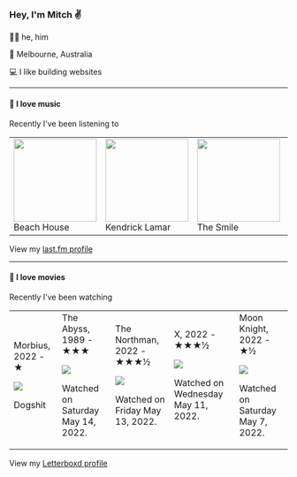 <article><h3>Hey, I&#x27;m Mitch ✌️</h3><section><p>🙆‍♂️ he, him</p><p>📍 Melbourne, Australia</p><p>💻 I like building websites</p></section><hr/><section><h4>💽 I love music</h4><p>Recently I&#x27;ve been listening to</p><table><tbody><td><img src="https://lastfm.freetls.fastly.net/i/u/174s/352a34ee2e8378e02c64efd1ffc3a744.png" height="150px" alt="" role="presentation"/><br/>Beach House</td><td><img src="https://lastfm.freetls.fastly.net/i/u/174s/243a7444e2d59ff9b38e123f7267e3be.png" height="150px" alt="" role="presentation"/><br/>Kendrick Lamar</td><td><img src="https://lastfm.freetls.fastly.net/i/u/174s/6e6c8a467f04c4943bf8d5fded477862.png" height="150px" alt="" role="presentation"/><br/>The Smile</td><td><img src="https://lastfm.freetls.fastly.net/i/u/174s/258aca0f00c342ce97469832f4310c35.png" height="150px" alt="" role="presentation"/><br/>Bill Callahan</td><td><img src="https://lastfm.freetls.fastly.net/i/u/174s/0564448b7e02ebfc0a14fc4b506e3d56.png" height="150px" alt="" role="presentation"/><br/>Kikagaku Moyo</td></tbody></table><span>View my <a href="https://www.last.fm/user/mylsb">last.fm profile</a></span></section><hr/><section><h4>📼 I love movies</h4><p>Recently I&#x27;ve been watching</p><table><tbody><td>Morbius, 2022 - ★<br/><span> <p><img src="https://a.ltrbxd.com/resized/film-poster/4/5/6/3/2/7/456327-morbius-0-500-0-750-crop.jpg?k=be4b6b272e"/></p> <p>Dogshit</p> </span></td><td>The Abyss, 1989 - ★★★<br/><span> <p><img src="https://a.ltrbxd.com/resized/sm/upload/6c/jg/mp/u4/kRP5dGXDhKt7bDpXX4YBa4dRwlL-0-500-0-750-crop.jpg?k=2f56f4ec2f"/></p> <p>Watched on Saturday May 14, 2022.</p> </span></td><td>The Northman, 2022 - ★★★½<br/><span> <p><img src="https://a.ltrbxd.com/resized/film-poster/5/6/5/8/5/2/565852-the-northman-0-500-0-750-crop.jpg?k=8a284c0c1e"/></p> <p>Watched on Friday May 13, 2022.</p> </span></td><td>X, 2022 - ★★★½<br/><span> <p><img src="https://a.ltrbxd.com/resized/film-poster/6/8/0/3/5/8/680358-x-0-500-0-750-crop.jpg?k=cdcade1660"/></p> <p>Watched on Wednesday May 11, 2022.</p> </span></td><td>Moon Knight, 2022 - ★½<br/><span> <p><img src="https://a.ltrbxd.com/resized/film-poster/8/3/9/7/7/4/839774-moon-knight-0-500-0-750-crop.jpg?k=0b17ea7ea6"/></p> <p>Watched on Saturday May 7, 2022.</p> </span></td></tbody></table><span>View my <a href="https://letterboxd.com/myslab/">Letterboxd profile</a></span></section></article>